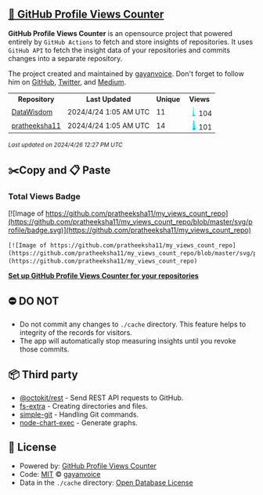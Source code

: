 ## [🚀 GitHub Profile Views Counter](https://github.com/gayanvoice/github-profile-views-counter)
**GitHub Profile Views Counter** is an opensource project that powered entirely by  `GitHub Actions` to fetch and store insights of repositories.
It uses `GitHub API` to fetch the insight data of your repositories and commits changes into a separate repository.

The project created and maintained by [gayanvoice](https://github.com/gayanvoice). Don't forget to follow him on [GitHub](https://github.com/gayanvoice), [Twitter](https://twitter.com/gayanvoice), and [Medium](https://gayanvoice.medium.com/).

<table>
	<tr>
		<th>
			Repository
		</th>
		<th>
			Last Updated
		</th>
		<th>
			Unique
		</th>
		<th>
			Views
		</th>
	</tr>
	<tr>
		<td>
			<a href="https://github.com/pratheeksha11/my_views_count_repo/tree/master/readme/714109923/year.md">
				DataWisdom
			</a>
		</td>
		<td>
			2024/4/24 1:05 AM UTC
		</td>
		<td>
			11
		</td>
		<td>
			<img alt="Response time graph" src="https://github.com/pratheeksha11/my_views_count_repo/raw/master/graph/714109923/small/year.png" height="20"> 104
		</td>
	</tr>
	<tr>
		<td>
			<a href="https://github.com/pratheeksha11/my_views_count_repo/tree/master/readme/456224675/year.md">
				pratheeksha11
			</a>
		</td>
		<td>
			2024/4/24 1:05 AM UTC
		</td>
		<td>
			14
		</td>
		<td>
			<img alt="Response time graph" src="https://github.com/pratheeksha11/my_views_count_repo/raw/master/graph/456224675/small/year.png" height="20"> 101
		</td>
	</tr>
</table>

<small><i>Last updated on 2024/4/26 12:27 PM UTC</i></small>

## ✂️Copy and 📋 Paste
### Total Views Badge
[![Image of https://github.com/pratheeksha11/my_views_count_repo](https://github.com/pratheeksha11/my_views_count_repo/blob/master/svg/profile/badge.svg)](https://github.com/pratheeksha11/my_views_count_repo)

```readme
[![Image of https://github.com/pratheeksha11/my_views_count_repo](https://github.com/pratheeksha11/my_views_count_repo/blob/master/svg/profile/badge.svg)](https://github.com/pratheeksha11/my_views_count_repo)
```
[**Set up GitHub Profile Views Counter for your repositories**](https://github.com/gayanvoice/github-profile-views-counter)
## ⛔ DO NOT
- Do not commit any changes to `./cache` directory. This feature helps to integrity of the records for visitors.
- The app will automatically stop measuring insights until you revoke those commits.
## 📦 Third party

- [@octokit/rest](https://www.npmjs.com/package/@octokit/rest) - Send REST API requests to GitHub.
- [fs-extra](https://www.npmjs.com/package/fs-extra) - Creating directories and files.
- [simple-git](https://www.npmjs.com/package/simple-git) - Handling Git commands.
- [node-chart-exec](https://www.npmjs.com/package/node-chart-exec) - Generate graphs.
## 📄 License
- Powered by: [GitHub Profile Views Counter](https://github.com/gayanvoice/github-profile-views-counter)
- Code: [MIT](./LICENSE) © [gayanvoice](https://github.com/gayanvoice)
- Data in the `./cache` directory: [Open Database License](https://opendatacommons.org/licenses/odbl/1-0/)